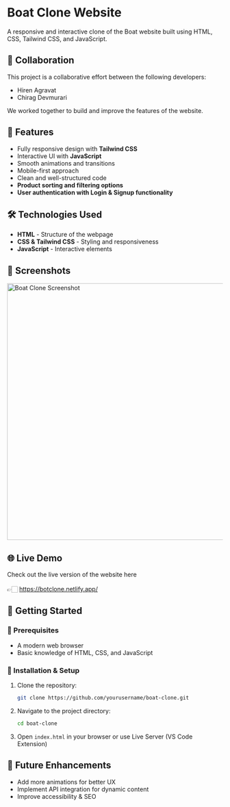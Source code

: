 # Boat Clone Website

A responsive and interactive clone of the Boat website built using HTML, CSS, Tailwind CSS, and JavaScript.


## 🤝 Collaboration
This project is a collaborative effort between the following developers:

- Hiren Agravat
- Chirag Devmurari

We worked together to build and improve the features of the website.


## 🚀 Features

- Fully responsive design with **Tailwind CSS**
- Interactive UI with **JavaScript**
- Smooth animations and transitions
- Mobile-first approach
- Clean and well-structured code
- **Product sorting and filtering options**
- **User authentication with Login & Signup functionality**

## 🛠️ Technologies Used

- **HTML** - Structure of the webpage
- **CSS & Tailwind CSS** - Styling and responsiveness
- **JavaScript** - Interactive elements

## 📸 Screenshots
<img src="https://drive.google.com/file/d/1RqDdSJSPodUZM3HEfDitebo7paqmnrNM/view?usp=sharing" alt="Boat Clone Screenshot" width="600" />

## 🌐 Live Demo

Check out the live version of the website here
<br/><br/> 👉🏻 https://botclone.netlify.app/

## 🚀 Getting Started

### 📌 Prerequisites
- A modern web browser
- Basic knowledge of HTML, CSS, and JavaScript

### 🔧 Installation & Setup

1. Clone the repository:
   ```bash
   git clone https://github.com/yourusername/boat-clone.git
   ```

2. Navigate to the project directory:
   ```bash
   cd boat-clone
   ```

3. Open `index.html` in your browser or use Live Server (VS Code Extension)

## 🎯 Future Enhancements
- Add more animations for better UX
- Implement API integration for dynamic content
- Improve accessibility & SEO


